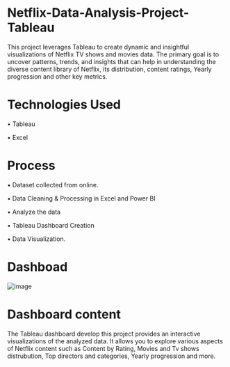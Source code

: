 # Netflix-Data-Analysis-Project-Tableau

This project leverages Tableau to create dynamic and insightful visualizations of Netflix TV shows and movies data. The primary goal is to uncover patterns, trends, and insights that can help in understanding the diverse content library of Netflix, its distribution, content ratings, Yearly progression and other key metrics.


# Technologies Used

•  Tableau

•  Excel


# Process 

• Dataset collected from online.

• Data Cleaning & Processing in Excel and Power BI

• Analyze the data

• Tableau Dashboard Creation

• Data Visualization.


# Dashboad

![image](https://github.com/user-attachments/assets/171574f4-ff2d-4856-98e0-4ade94afc00e)


# Dashboard content 

The Tableau dashboard develop this project provides an interactive visualizations of the analyzed data. It allows you to explore various 
aspects of Netflix content such as Content by Rating, Movies and Tv shows distrubution, Top directors and categories, Yearly progression and more.







